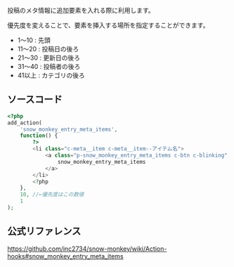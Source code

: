 投稿のメタ情報に追加要素を入れる際に利用します。

優先度を変えることで、要素を挿入する場所を指定することができます。

- 1〜10 : 先頭
- 11〜20 : 投稿日の後ろ
- 21〜30 : 更新日の後ろ
- 31〜40 : 投稿者の後ろ
- 41以上 : カテゴリの後ろ

## ソースコード
```php
<?php
add_action(
	'snow_monkey_entry_meta_items',
	function() {
		?>
		<li class="c-meta__item c-meta__item--アイテム名">
			<a class="p-snow_monkey_entry_meta_items c-btn c-blinking" href="<?php echo esc_url( home_url( '/snow_monkey_entry_meta_items' ) ); ?>">
				snow_monkey_entry_meta_items
			</a>
		</li>
		<?php
	},
	10, //←優先度はこの数値
	1
);
```

## 公式リファレンス
https://github.com/inc2734/snow-monkey/wiki/Action-hooks#snow_monkey_entry_meta_items